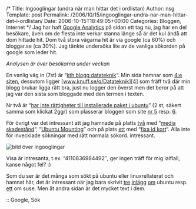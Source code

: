 /*
 Title: Ingooglingar (undra när man hittar det i ordlistan)
 Author: nsg
 Template: post
 Permalink: /2006/10/15/ingooglingar-undra-nar-man-hittar-det-i-ordlistan/
 Date: 2006-10-15T18:49:05+00:00
 Categories: Bloggen, Internet
*/
Jag har haft [Google Analytics][1] på sidan ett tag nu, jag har en del besökare, även om de flesta inte verkar stanna länge så är det kul ändå att dom hittade hit. Dom två stora vägarna hit är via google (ca 60%) och bloggar.se (ca 30%). Jag tänkte undersöka lite av de vanliga sökorden på google som leder hit.

*Analysen är över besökarna under veckan*

En vanlig väg in (7st) är &#8220;[kth blogg datateknik][2]&#8220;. Min sida hamnar som [4:e siten][3], dessutom ligger [www.knuff.se/q/Datateknik][4] som fräff två där min blogg brukar ligga rätt bra, just nu logger den överst men det beror på att jag var den sista som bloggade med den termen i texten.

Nr två är &#8220;[har inte rättigheter till installerade paket i ubuntu][5]&#8221; (2 st, säkert samma som klickat 2ggr) som plasserar bloggen som site [nr 5][6] resp. [6][7].

För övrigt var det intressant att jag hamnade på platts [två][8] med &#8220;[media skadestånd][9]&#8220;, &#8220;[Ubuntu Mounting][10]&#8221; och på plats [ett][11] med &#8220;[fixa id kort][12]&#8220;. Alla inte för invecklade sökningar med rätt normala sökord. intressant.

<img id="image117" src="http://cdn.junkpile.se/2006/10/ingooglingar.png" alt="bild över ingooglingar" />

Visa är intresanta, t.ex. &#8220;4110836984492&#8243;, ger ingen träff för mig ialflall, kanse något fel? :) 

Som du ser är det många som sökt på ubuntu eller linuxrellaterat och hamnat här, det är intressant när jag bara skrivit [tre][13] [inlägg][14] [om][15] ubuntu resp. [ett][16] om suse. Men åt andra sidan är det mycket text i dem.

:: Google, Sök

<small></small>

 [1]: http://www.google.com/analytics
 [2]: http://www.google.se/search?q=kth%20blogg%20datateknik&#038;hl=sv&#038;meta=
 [3]: http://www.junkpile.se/~s/wordpress/?page_id=63
 [4]: http://www.knuff.se/q/Datateknik/
 [5]: http://www.google.se/search?q=har%20inte%20r%C3%A4ttigheter%20till%20installerade%20paket%20i%20ubuntu&#038;hl=sv&#038;meta=
 [6]: http://blogg.enesge.eu/?p=61
 [7]: http://www.junkpile.se/~s/wordpress/?cat=18
 [8]: http://www.junkpile.se/~s/wordpress/?cat=12
 [9]: http://www.google.se/search?q=media+skadest%C3%A5nd&#038;hl=sv&#038;meta=
 [10]: http://www.google.se/search?q=Ubuntu%20Mounting&#038;hl=sv&#038;meta=
 [11]: http://www.junkpile.se/~s/wordpress/?p=96
 [12]: http://www.google.se/search?q=fixa%20id%20kort&#038;hl=sv&#038;meta=
 [13]: http://www.junkpile.se/~s/wordpress/?p=61
 [14]: http://www.junkpile.se/~s/wordpress/?p=64
 [15]: http://www.junkpile.se/~s/wordpress/?p=86
 [16]: http://www.junkpile.se/~s/wordpress/?p=89
